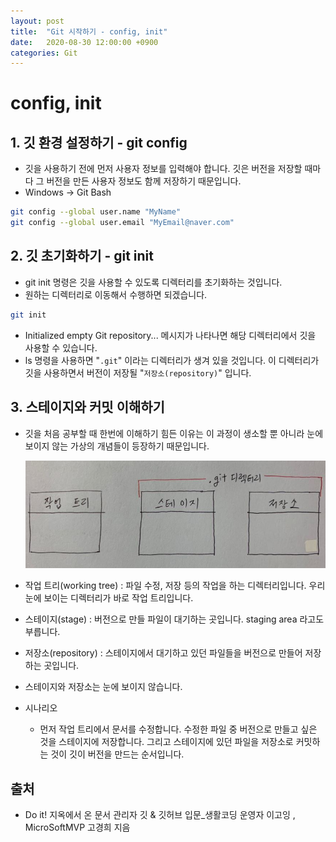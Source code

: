 ```yaml
---
layout: post
title:  "Git 시작하기 - config, init"
date:   2020-08-30 12:00:00 +0900
categories: Git
---
```


# config, init

## 1. 깃 환경 설정하기 - git config

- 깃을 사용하기 전에 먼저 사용자 정보를 입력해야 합니다. 깃은 버전을 저장할 때마다 그 버전을 만든 사용자 정보도 함께 저장하기 때문입니다.
- Windows → Git Bash

```bash
git config --global user.name "MyName"
git config --global user.email "MyEmail@naver.com"
```

## 2. 깃 초기화하기 - git init

- git init 명령은 깃을 사용할 수 있도록 디렉터리를 초기화하는 것입니다.
- 원하는 디렉터리로 이동해서 수행하면 되겠습니다.

```bash
git init
```

- Initialized empty Git repository... 메시지가 나타나면 해당 디렉터리에서 깃을 사용할 수 있습니다.
- ls 명령을 사용하면 "`.git`" 이라는 디렉터리가 생겨 있을 것입니다. 이 디렉터리가 깃을 사용하면서 버전이 저장될 "`저장소(repository)`" 입니다.

## 3. 스테이지와 커밋 이해하기

- 깃을 처음 공부할 때 한번에 이해하기 힘든 이유는 이 과정이 생소할 뿐 아니라 눈에 보이지 않는 가상의 개념들이 등장하기 때문입니다.

    ![GitStart](/public/img/Git/GitStart.jpg)

- 작업 트리(working tree) : 파일 수정, 저장 등의 작업을 하는 디렉터리입니다. 우리 눈에 보이는 디렉터리가 바로 작업 트리입니다.
- 스테이지(stage) : 버전으로 만들 파일이 대기하는 곳입니다. staging area 라고도 부릅니다.
- 저장소(repository) : 스테이지에서 대기하고 있던 파일들을 버전으로 만들어 저장하는 곳입니다.
- 스테이지와 저장소는 눈에 보이지 않습니다.
- 시나리오
    - 먼저 작업 트리에서 문서를 수정합니다. 수정한 파일 중 버전으로 만들고 싶은 것을 스테이지에 저장합니다. 그리고 스테이지에 있던 파일을 저장소로 커밋하는 것이 깃이 버전을 만드는 순서입니다.

## 출처

- Do it! 지옥에서 온 문서 관리자 깃 & 깃허브 입문_생활코딩 운영자 이고잉 , MicroSoftMVP 고경희 지음
